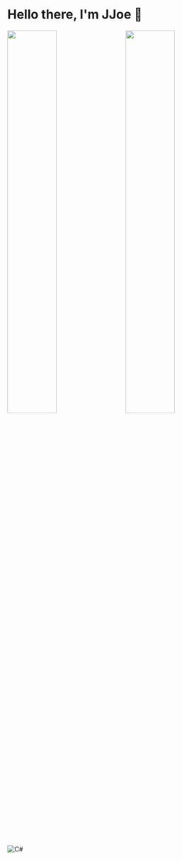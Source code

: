 # Hello there, I'm JJoe 👋

<img align="left" width="47%" src="https://github-readme-stats.vercel.app/api?username=jona939s&show_icons=true&theme=dracula" />

<img align="right" width="47%" src="https://github-readme-stats.vercel.app/api/top-langs/?username=jona939s&layout=compact" />

<img alt="C#" src="https://img.shields.io/badge/c%23-%233239120.svg?style=for-the-badge&logo=c-sharp&logoColor=white" />
